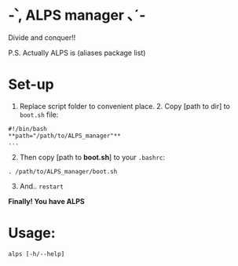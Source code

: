 #  -՝, ALPS manager ､´-
Divide and conquer!!

P.S. Actually ALPS is (aliases package list)

# Set-up
1. Replace script folder to convenient place. 2. Copy [path to dir] to `boot.sh` file:
```
#!/bin/bash
**path="/path/to/ALPS_manager"** 
...
```

2. Then copy [path to **boot.sh**] to your `.bashrc`:
```
. /path/to/ALPS_manager/boot.sh
```

3. And.. `restart`

**Finally! You have ALPS**

# Usage: 
```
alps [-h/--help]
```
